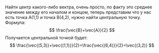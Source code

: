 Найти центр какого-либо вектра, очень просто, по факту это среднее значение между его началом и концом, теперь представим что у нас есть точка A(1,1) и точка B(4,2), нужно найти центральную точку. Формула:
$$
\frac{\vec{B}+\vec{A}}{2}
$$
Получается центральной точкой будет:
$$
\frac{\vec{(5,3)}+\vec{(1,1)}}{2}=\frac{\vec{(6,4)}}{2}=\vec{(3,2)}
$$
